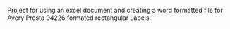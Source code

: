 Project for using an excel document and creating a word formatted file for Avery Presta 94226 formated rectangular Labels.
